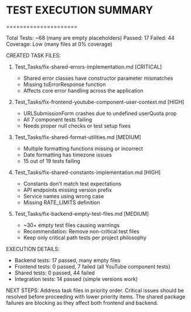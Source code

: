 # TEST EXECUTION SUMMARY

=====================

Total Tests: ~68 (many are empty placeholders)
Passed: 17
Failed: 44
Coverage: Low (many files at 0% coverage)

CREATED TASK FILES:

1. Test_Tasks/fix-shared-errors-implementation.md [CRITICAL]

   - Shared error classes have constructor parameter mismatches
   - Missing toErrorResponse function
   - Affects core error handling across the application

2. Test_Tasks/fix-frontend-youtube-component-user-context.md [HIGH]

   - URLSubmissionForm crashes due to undefined userQuota prop
   - All 7 component tests failing
   - Needs proper null checks or test setup fixes

3. Test_Tasks/fix-shared-format-utilities.md [MEDIUM]

   - Multiple formatting functions missing or incorrect
   - Date formatting has timezone issues
   - 15 out of 19 tests failing

4. Test_Tasks/fix-shared-constants-implementation.md [HIGH]

   - Constants don't match test expectations
   - API endpoints missing version prefix
   - Service names using wrong case
   - Missing RATE_LIMITS definition

5. Test_Tasks/fix-backend-empty-test-files.md [MEDIUM]
   - ~30+ empty test files causing warnings
   - Recommendation: Remove non-critical test files
   - Keep only critical path tests per project philosophy

EXECUTION DETAILS:

- Backend tests: 17 passed, many empty files
- Frontend tests: 0 passed, 7 failed (all YouTube component tests)
- Shared tests: 0 passed, 44 failed
- Integration tests: 14 passed (simple versions work)

NEXT STEPS:
Address task files in priority order. Critical issues should be resolved before proceeding with lower priority items. The shared package failures are blocking as they affect both frontend and backend.
